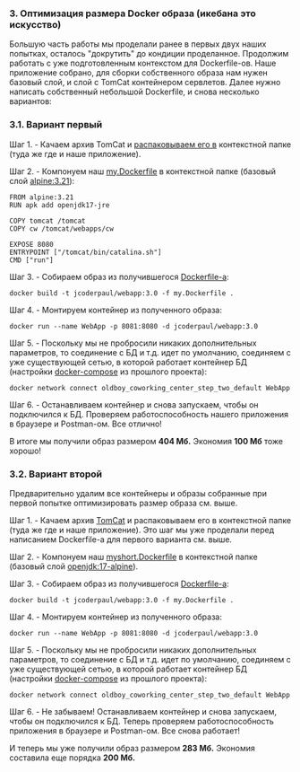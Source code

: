 ### 3. Оптимизация размера Docker образа (икебана это искусство)

Большую часть работы мы проделали ранее в первых двух наших попытках, осталось "докрутить" до кондиции проделанное. Продолжим
работать с уже подготовленным контекстом для Dockerfile-ов. Наше приложение собрано, для сборки собственного образа нам нужен
базовый слой, и слой с TomCat контейнером сервлетов. Далее нужно написать собственный небольшой Dockerfile, и снова несколько
вариантов:

### 3.1. Вариант первый

Шаг 1. - Качаем архив TomCat и [распаковываем его в](https://github.com/JcoderPaul/Evolution_app_development/tree/master/StepThree/docker-practice/docker-files/tomcat) контекстной папке (туда же где и наше приложение).

Шаг 2. - Компонуем наш [my.Dockerfile](https://github.com/JcoderPaul/Evolution_app_development/blob/master/StepThree/docker-practice/docker-files/my.Dockerfile) в контекстной папке (базовый слой [alpine:3.21](https://hub.docker.com/_/alpine)):

    FROM alpine:3.21
    RUN apk add openjdk17-jre
    
    COPY tomcat /tomcat
    COPY cw /tomcat/webapps/cw
    
    EXPOSE 8080
    ENTRYPOINT ["/tomcat/bin/catalina.sh"]
    CMD ["run"]

Шаг 3. - Собираем образ из получившегося [Dockerfile-a](https://github.com/JcoderPaul/Evolution_app_development/blob/master/StepThree/docker-practice/docker-files/my.Dockerfile):

    docker build -t jcoderpaul/webapp:3.0 -f my.Dockerfile .

Шаг 4. - Монтируем контейнер из полученного образа:

    docker run --name WebApp -p 8081:8080 -d jcoderpaul/webapp:3.0

Шаг 5. - Поскольку мы не пробросили никаких дополнительных параметров, то соединение с БД и т.д. идет по умолчанию,
соединяем с уже существующей сетью, в которой работает контейнер БД (настройки [docker-compose](https://github.com/JcoderPaul/Evolution_app_development/blob/master/StepTwo/docker-compose.yaml) из прошлого проекта):

    docker network connect oldboy_coworking_center_step_two_default WebApp

Шаг 6. - Останавливаем контейнер и снова запускаем, чтобы он подключился к БД. Проверяем работоспособность нашего
приложения в браузере и Postman-ом. Все отлично!

В итоге мы получили образ размером **404 Мб.** Экономия **100 Мб** тоже хорошо!

### 3.2. Вариант второй

Предварительно удалим все контейнеры и образы собранные при первой попытке оптимизировать размер образа см. выше.

Шаг 1. - Качаем архив [TomCat](https://dlcdn.apache.org/tomcat/tomcat-10/v10.1.34/bin/apache-tomcat-10.1.34.tar.gz) и распаковываем его в контекстной папке (туда же где и наше приложение). Это шаг мы уже
проделали перед написанием Dockerfile-a для первого варианта см. выше.

Шаг 2. - Компонуем наш [myshort.Dockerfile](https://github.com/JcoderPaul/Evolution_app_development/blob/master/StepThree/docker-practice/docker-files/myshort.Dockerfile) в контекстной папке (базовый слой [openjdk:17-alpine](https://hub.docker.com/layers/library/openjdk/17-alpine/images/sha256-a996cdcc040704ec6badaf5fecf1e144c096e00231a29188596c784bcf858d05)).

Шаг 3. - Собираем образ из получившегося [Dockerfile-a](https://github.com/JcoderPaul/Evolution_app_development/blob/master/StepThree/docker-practice/docker-files/myshort.Dockerfile):

    docker build -t jcoderpaul/webapp:3.0 -f my.Dockerfile .

Шаг 4. - Монтируем контейнер из полученного образа:

    docker run --name WebApp -p 8081:8080 -d jcoderpaul/webapp:3.0

Шаг 5. - Поскольку мы не пробросили никаких дополнительных параметров, то соединение с БД и т.д. идет по умолчанию,
соединяем с уже существующей сетью, в которой работает контейнер БД (настройки [docker-compose](https://github.com/JcoderPaul/Evolution_app_development/blob/master/StepTwo/docker-compose.yaml) из прошлого проекта):

    docker network connect oldboy_coworking_center_step_two_default WebApp

Шаг 6. - Не забываем! Останавливаем контейнер и снова запускаем, чтобы он подключился к БД. Теперь проверяем
работоспособность приложения в браузере и Postman-ом. Все снова работает!

И теперь мы уже получили образ размером **283 Мб.** Экономия составила еще порядка **200 Мб.**